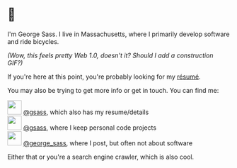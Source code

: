 # 👋

I'm George Sass. I live in Massachusetts, where I primarily develop software and ride bicycles.

_(Wow, this feels pretty Web 1.0, doesn't it? Should I add a construction GIF?)_

If you're here at this point, you're probably looking for my [résumé](#resume).

You may also be trying to get more info or get in touch. You can find me:

<img src="https://s2.svgbox.net/social.svg?ic=linkedin&color=000000" width="32" height="32"> [@gsass](https://www.linkedin.com/in/gsass/), which also has my resume/details<br>
<img src="https://s2.svgbox.net/social.svg?ic=github&color=000000" width="32" height="32"> [@gsass](https://github.com/gsass), where I keep personal code projects<br>
<img src="https://s2.svgbox.net/social.svg?ic=twitter&color=000000" width="32" height="32"> [@george\_sass](https://www.twitter.com/george_sass), where I post, but often not about software

Either that or you're a search engine crawler, which is also cool.
